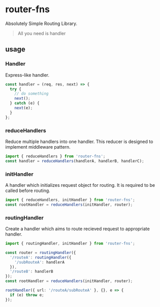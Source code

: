 # router-fns

Absolutely Simple Routing Library.

> All you need is handler

## usage

### Handler

Express-like handler.

```ts
const handler = (req, res, next) => {
  try {
    // do something
    next();
  } catch (e) {
    next(e);
  }
};
```

### reduceHandlers

Reduce multiple handlers into one handler.
This reducer is designed to implement middleware pattern.

```ts
import { reduceHandlers } from 'router-fns';
const handler = reduceHandlers(handlerA, handlerB, handlerC);
```

### initHandler

A handler which initializes request object for routing. It is required to be called before routing.

```ts
import { reduceHandlers, initHandler } from 'router-fns';
const rootHandler = reduceHandlers(initHandler, router);
```

### routingHandler

Create a handler which aims to route recieved request to appropriate handler.

```ts
import { routingHandler, initHandler } from 'router-fns';

const router = routingHandler({
  '/routeA': routingHandler({
    '/subRouteA': handlerA
  }),
  '/routeB': handlerB
});
const rootHandler = reduceHandlers(initHandler, router);

rootHandler({ url: '/routeA/subRouteA' }, {}, e => {
  if (e) throw e;
});
```
